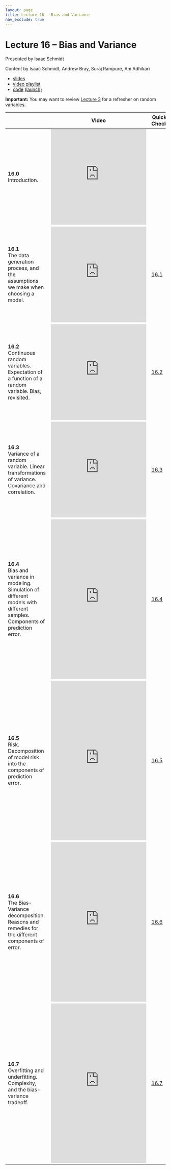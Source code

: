 ```yaml
---
layout: page
title: Lecture 16 – Bias and Variance
nav_exclude: true
---
```


# Lecture 16 – Bias and Variance

Presented by Isaac Schmidt

Content by Isaac Schmidt, Andrew Bray, Suraj Rampure, Ani Adhikari

- [slides](https://docs.google.com/presentation/d/1dfaN_KUse81tk7TrUs0rfaNYaqAarAu7Vc_GoEblECc/edit?usp=sharing)
- [video playlist](https://www.youtube.com/playlist?list=PLQCcNQgUcDfp7DQjQ8t6OwKEGOoa4SD3L)
- [code](https://github.com/DS-100/su21/blob/main/lec/lec16/lec16.ipynb) [(launch)](https://data100.datahub.berkeley.edu/hub/user-redirect/git-sync?repo=https://github.com/DS-100/su21&subPath=lec/lec16/)

**Important:** You may want to review [Lecture 3](../lec03) for a refresher on random variables.


<table>
<colgroup>
<col style="width: 25%" />
<col style="width: 25%" />
<col style="width: 25%" />
</colgroup>
<thead>
<tr class="header">
<th></th>
<th>Video</th>
<th>Quick Check</th>
</tr>
</thead>
<tbody>
<tr>
<td><strong>16.0</strong> <br> Introduction. </td>
<td><iframe width="300" height="300" height src="https://youtube.com/embed/8n3j0SGT-C0" frameborder="0" allow="accelerometer; autoplay; encrypted-media; gyroscope; picture-in-picture" allowfullscreen></iframe></td>
<td></td>
</tr>
<tr>
<td><strong>16.1</strong> <br> The data generation process, and the assumptions we make when choosing a model. </td>
<td><iframe width="300" height="300" height src="https://youtube.com/embed/WsuJEiH66_Q" frameborder="0" allow="accelerometer; autoplay; encrypted-media; gyroscope; picture-in-picture" allowfullscreen></iframe></td>
<td><a href="https://docs.google.com/forms/d/e/1FAIpQLSdaYElNSnmIfL9ZoVNb7ySQP4PaIqXu_f2cfmnlqE3ebE1UcA/viewform?usp=sf_link" target="\_blank">16.1</a></td>
</tr>
<tr>
<td><strong>16.2</strong> <br> Continuous random variables. Expectation of a function of a random variable. Bias, revisited. </td>
<td><iframe width="300" height="300" height src="https://youtube.com/embed/uQ1qNu7eTyg" frameborder="0" allow="accelerometer; autoplay; encrypted-media; gyroscope; picture-in-picture" allowfullscreen></iframe></td>
<td><a href="https://docs.google.com/forms/d/e/1FAIpQLSd7rRVOPeviFSn4xCwZwYQ6GaUROgCWc3ScHUAkEJwi6Sr7lA/viewform?usp=sf_link" target="\_blank">16.2</a></td>
</tr>
<tr>
<td><strong>16.3</strong> <br>Variance of a random variable. Linear transformations of variance. Covariance and correlation.</td>
<td><iframe width="300" height="300" height src="https://youtube.com/embed/vw1i7D2oXpg" frameborder="0" allow="accelerometer; autoplay; encrypted-media; gyroscope; picture-in-picture" allowfullscreen></iframe></td>
<td><a href="https://docs.google.com/forms/d/e/1FAIpQLSdwgBM-DiTgQ-i1UG1Z32k8sybEHRxGPS-6ZnqLnqeVXSq4FA/viewform?usp=sf_link" target="\_blank">16.3</a></td>
</tr>
<tr>
<td><strong>16.4</strong> <br>Bias and variance in modeling. Simulation of different models with different samples. Components of prediction error.</td>
<td><iframe width="300" height="500" height src="https://youtube.com/embed/E7vYtvVv6YQ" frameborder="0" allow="accelerometer; autoplay; encrypted-media; gyroscope; picture-in-picture" allowfullscreen></iframe></td>
<td><a href="https://docs.google.com/forms/d/e/1FAIpQLSfjQRlV1Mgd-MpyWZBrFuuunLPWeRTJZJjEHmfXdG0Q9OPgPA/viewform?usp=sf_link" target="\_blank">16.4</a></td>
</tr>
<tr>
<td><strong>16.5</strong> <br>Risk. Decomposition of model risk into the components of prediction error.</td>
<td><iframe width="300" height="500" height src="https://youtube.com/embed/5FqjaTahR8A" frameborder="0" allow="accelerometer; autoplay; encrypted-media; gyroscope; picture-in-picture" allowfullscreen></iframe></td>
<td><a href="https://docs.google.com/forms/d/e/1FAIpQLScknAhumg1uCuRIFB3lUlAU9q8spYFxUNE5hTRd4GDkY4sm6w/viewform?usp=sf_link" target="\_blank">16.5</a></td>
</tr>
<tr>
<td><strong>16.6</strong> <br>The Bias-Variance decomposition. Reasons and remedies for the different components of error.</td>
<td><iframe width="300" height="500" height src="https://youtube.com/embed/oJ2rRX77hMg" frameborder="0" allow="accelerometer; autoplay; encrypted-media; gyroscope; picture-in-picture" allowfullscreen></iframe></td>
<td><a href="https://docs.google.com/forms/d/e/1FAIpQLSesORFx-WhNSODExsb5k_32E0AOYEVqxiOcrarQjyKE75Xyrg/viewform" target="\_blank">16.6</a></td>
</tr>
<tr>
<td><strong>16.7</strong> <br>Overfitting and underfitting. Complexity, and the bias-variance tradeoff.</td>
<td><iframe width="300" height="500" height src="https://youtube.com/embed/BplXyWCzEmI" frameborder="0" allow="accelerometer; autoplay; encrypted-media; gyroscope; picture-in-picture" allowfullscreen></iframe></td>
<td><a href="https://docs.google.com/forms/d/e/1FAIpQLSfU2lUw6adQkbZA3ztS1hqQx3WAiECQbJ6AQbuzQKQvwTHIag/viewform?usp=sf_link" target="\_blank">16.7</a></td>
</tr>
